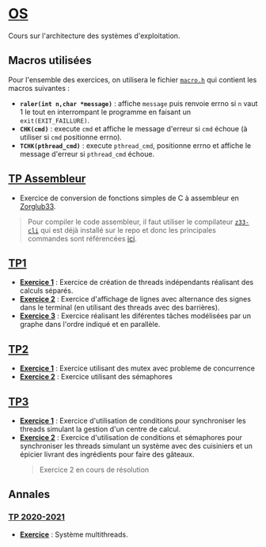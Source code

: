 # [OS](https://pdagog.gitlab.io/ens/cours-ase.pdf)
Cours sur l'architecture des systèmes d'exploitation.

## Macros utilisées
Pour l'ensemble des exercices, on utilisera le fichier [`macro.h`](macro.h) qui contient les macros suivantes : 
- **`raler(int n,char *message)`** : affiche `message` puis renvoie errno si `n` vaut 1 le tout en interrompant le programme en faisant un `exit(EXIT_FAILLURE)`.
- **`CHK(cmd)`** : execute `cmd` et affiche le message d'erreur si `cmd` échoue (à utiliser si `cmd` positionne errno).
- **`TCHK(pthread_cmd)`** : execute `pthread_cmd`, positionne errno et affiche le message d'erreur si `pthread_cmd` échoue.
## [TP Assembleur](TP_Assembleur/suj-exo1.pdf)
- Exercice de conversion de fonctions simples de C à assembleur en [Zorglub33](https://github.com/sandhose/z33-emulator).
> Pour compiler le code assembleur, il faut utiliser le compilateur [`z33-cli`](TP_Assembleur/z33-cli) qui est déjà installé sur le repo et donc les principales commandes sont référencées [ici](https://pdagog.gitlab.io/ens/z33refcard.pdf).

## [TP1](TP1/suj-tp1.pdf)
- [**Exercice 1**](TP1/ex1.c) : Exercice de création de threads indépendants réalisant des calculs séparés.
- [**Exercice 2**](TP1/ex2.c) : Exercice d'affichage de lignes avec alternance des signes dans le terminal (en utilisant des threads avec des barrières).
- [**Exercice 3**](TP1/ex3.c) : Exercice réalisant les diférentes tâches modélisées par un graphe dans l'ordre indiqué et en parallèle.

## [TP2](TP2/suj-tp2.pdf)
- [**Exercice 1**](TP2/ex1/ex1_2.c) : Exercice utilisant des mutex avec probleme de concurrence
- [**Exercice 2**](TP2/ex2/ex2.c) : Exercice utilisant des sémaphores

## [TP3](TP3/suj-tp3.pdf)
- [**Exercice 1**](TP3/ex1.c) : Exercice d'utilisation de conditions pour synchroniser les threads simulant la gestion d'un centre de calcul.
- [**Exercice 2**](TP3/ex2.c) : Exercice d'utilisation de conditions et sémaphores pour synchroniser les threads simulant un système avec des cuisiniers et un épicier livrant des ingrédients pour faire des gâteaux. 
    > Exercice 2 en cours de résolution

## Annales
### [TP 2020-2021](Annales/20-21/suj-cc.pdf)
- [**Exercice**](Annales/20-21/tp21-21.c) : Système multithreads.
